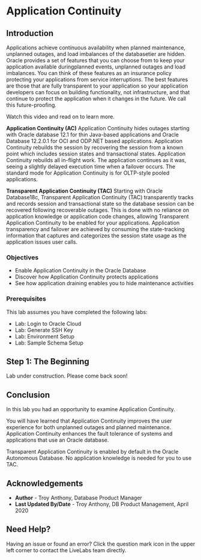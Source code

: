 # Application Continuity

## Introduction
Applications achieve continuous availability when planned maintenance, unplanned outages, and load imbalances of the databasetier are hidden.  Oracle provides a set of features that you can choose from to keep your application available duringplanned events, unplanned outages and load imbalances.  You can think of these features as an insurance policy protecting your applications from service interruptions.  The best features are those that are fully transparent to your application so your application developers can focus on building functionality, not infrastructure, and that continue to protect the application when it changes in the future.  We call this future-proofing.

Watch this video and read on to learn more.

[](youtube:dIMgaujSydQ)

**Application Continuity (AC)**
Application Continuity hides outages starting with Oracle database 12.1 for thin Java-based applications and Oracle Database 12.2.0.1 for OCI and ODP.NET based applications. Application Continuity rebuilds the session by recovering the session from a known point which includes session states and transactional states. Application Continuity rebuilds all in-flight work. The application continues as it was, seeing a slightly delayed execution time when a failover occurs. The standard mode for Application Continuity is for OLTP-style pooled applications.

**Transparent Application Continuity (TAC)**
Starting with Oracle Database18c, Transparent Application Continuity (TAC) transparently tracks and records session and transactional state so the database session can be recovered following recoverable outages. This is done with no reliance on application knowledge or application code changes, allowing Transparent Application Continuity to be enabled for your applications.  Application transparency and failover are achieved by consuming the state-tracking information that captures and categorizes the session state usage as the application issues user calls.

### Objectives

-   Enable Application Continuity in the Oracle Database
-   Discover how Application Continuity protects applications
-   See how application draining enables you to hide maintenance activities

### Prerequisites

This lab assumes you have completed the following labs:
* Lab: Login to Oracle Cloud
* Lab: Generate SSH Key
* Lab: Environment Setup
* Lab: Sample Schema Setup

## **Step 1:** The Beginning

Lab under construction. Please come back soon!

## Conclusion

In this lab you had an opportunity to examine Application Continuity.

You will have learned that Application Continuity improves the user experience for both unplanned outages and planned maintenance. Application Continuity enhances the fault tolerance of systems and applications that use an Oracle database.

Transparent Application Continuity is enabled by default in the Oracle Autonomous Database. No application knowledge is needed for you to use TAC.

## Acknowledgements

- **Author** - Troy Anthony, Database Product Manager
- **Last Updated By/Date** - Troy Anthony, DB Product Management, April 2020

## Need Help?  
Having an issue or found an error?  Click the question mark icon in the upper left corner to contact the LiveLabs team directly. 
